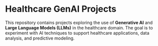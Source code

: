 # Healthcare GenAI Projects
This repository contains projects exploring the use of **Generative AI** and **Large Language Models (LLMs)** in the healthcare domain. The goal is to experiment with AI techniques to support healthcare applications, data analysis, and predictive modeling.
